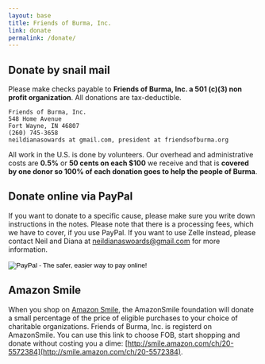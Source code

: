 ```yaml
---
layout: base
title: Friends of Burma, Inc.
link: donate
permalink: /donate/
---
```



## Donate by snail mail

Please make checks payable to **Friends of Burma, Inc. a 501 (c)(3) non profit organization**. All donations are tax-deductible.

    Friends of Burma, Inc.
    548 Home Avenue
    Fort Wayne, IN 46807
    (260) 745-3658
    neildianasowards at gmail.com, president at friendsofburma.org

All work in the U.S. is done by volunteers. Our overhead and administrative costs are **0.5%** or **50 cents on each $100** we receive and that is **covered by one donor so 100% of each donation goes to help the people of Burma**.


## Donate online via PayPal

If you want to donate to a specific cause, please make sure you write down instructions in the notes. Please note that there is a processing fees, which we have to cover, if you use PayPal. If you want to use Zelle instead, please contact Neil and Diana at neildianaswoards@gmail.com for more information.

<p>
  <form action="https://www.paypal.com/cgi-bin/webscr" method="post" target="_top">
    <input type="hidden" name="cmd" value="_s-xclick">
    <input type="hidden" name="hosted_button_id" value="8Z7BX3AVUZAL6">
    <input type="image" src="https://www.paypalobjects.com/en_US/i/btn/btn_donateCC_LG.gif" border="0" name="submit" alt="PayPal - The safer, easier way to pay online!">
    <img alt="" border="0" src="https://www.paypalobjects.com/en_US/i/scr/pixel.gif" width="1" height="1">
  </form>
</p>



## Amazon Smile

When you shop on [Amazon Smile](http://smile.amazon.com/ch/20-5572384), the AmazonSmile foundation will donate a small percentage of the price of eligible purchases to your choice of charitable organizations. Friends of Burma, Inc. is registerd on AmazonSmile. You can use this link to choose FOB, start shopping and donate without costing you a dime: [http://smile.amazon.com/ch/20-5572384](http://smile.amazon.com/ch/20-5572384).



